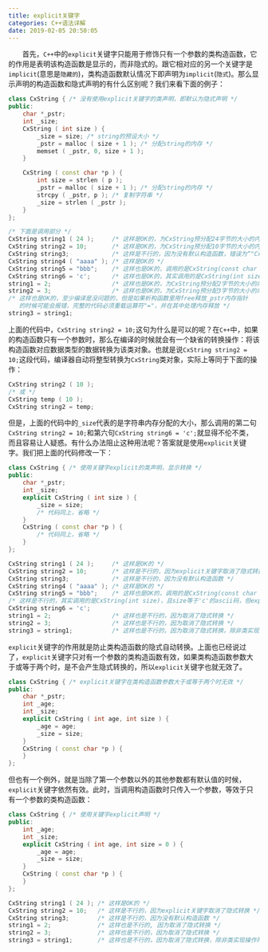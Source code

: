 ```yaml
---
title: explicit关键字
categories: C++语法详解
date: 2019-02-05 20:50:05
---
```

&emsp;&emsp;首先，`C++`中的`explicit`关键字只能用于修饰只有一个参数的类构造函数，它的作用是表明该构造函数是显示的，而非隐式的。跟它相对应的另一个关键字是`implicit`(意思是`隐藏的`)，类构造函数默认情况下即声明为`implicit`(`隐式`)。那么显示声明的构造函数和隐式声明的有什么区别呢？我们来看下面的例子：<!--more-->

``` cpp
class CxString { /* 没有使用explicit关键字的类声明，即默认为隐式声明 */
public:
    char *_pstr;
    int _size;
    CxString ( int size ) {
        _size = size; /* string的预设大小 */
        _pstr = malloc ( size + 1 ); /* 分配string的内存 */
        memset ( _pstr, 0, size + 1 );
    }

    CxString ( const char *p ) {
        int size = strlen ( p );
        _pstr = malloc ( size + 1 ); /* 分配string的内存 */
        strcpy ( _pstr, p ); /* 复制字符串 */
        _size = strlen ( _pstr );
    }
};

/* 下面是调用部分 */
CxString string1 ( 24 );     /* 这样是OK的，为CxString预分配24字节的大小的内存 */
CxString string2 = 10;       /* 这样是OK的，为CxString预分配10字节的大小的内存 */
CxString string3;            /* 这样是不行的，因为没有默认构造函数，错误为“"CxString": 没有合适的默认构造函数可用” */
CxString string4 ( "aaaa" ); /* 这样是OK的 */
CxString string5 = "bbb";    /* 这样也是OK的，调用的是CxString(const char *p) */
CxString string6 = 'c';      /* 这样也是OK的，其实调用的是CxString(int size)，且size等于'c'的ascii码 */
string1 = 2;                 /* 这样也是OK的，为CxString预分配2字节的大小的内存 */
string2 = 3;                 /* 这样也是OK的，为CxString预分配3字节的大小的内存 */
/* 这样也是OK的，至少编译是没问题的，但是如果析构函数里用free释放_pstr内存指针
   的时候可能会报错，完整的代码必须重载运算符"="，并在其中处理内存释放 */
string3 = string1;
```

上面的代码中，`CxString string2 = 10;`这句为什么是可以的呢？在`C++`中，如果的构造函数只有一个参数时，那么在编译的时候就会有一个缺省的转换操作：将该构造函数对应数据类型的数据转换为该类对象。也就是说`CxString string2 = 10;`这段代码，编译器自动将整型转换为`CxString`类对象，实际上等同于下面的操作：

``` cpp
CxString string2 ( 10 );
/* 或 */
CxString temp ( 10 );
CxString string2 = temp;
```

但是，上面的代码中的`_size`代表的是字符串内存分配的大小，那么调用的第二句`CxString string2 = 10;`和第六句`CxString string6 = 'c';`就显得不伦不类，而且容易让人疑惑。有什么办法阻止这种用法呢？答案就是使用`explicit`关键字。我们把上面的代码修改一下：

``` cpp
class CxString { /* 使用关键字explicit的类声明，显示转换 */
public:
    char *_pstr;
    int _size;
    explicit CxString ( int size ) {
        _size = size;
        /* 代码同上，省略 */
    }
    CxString ( const char *p ) {
        /* 代码同上，省略 */
    }
};

CxString string1 ( 24 );     /* 这样是OK的 */
CxString string2 = 10;       /* 这样是不行的，因为explicit关键字取消了隐式转换 */
CxString string3;            /* 这样是不行的，因为没有默认构造函数 */
CxString string4 ( "aaaa" ); /* 这样是OK的 */
CxString string5 = "bbb";    /* 这样也是OK的，调用的是CxString(const char *p) */
/* 这样是不行的，其实调用的是CxString(int size)，且size等于'c'的ascii码，但explicit关键字取消了隐式转换 */
CxString string6 = 'c';
string1 = 2;                 /* 这样也是不行的，因为取消了隐式转换 */
string2 = 3;                 /* 这样也是不行的，因为取消了隐式转换 */
string3 = string1;           /* 这样也是不行的，因为取消了隐式转换，除非类实现操作符“=”的重载 */
```

`explicit`关键字的作用就是防止类构造函数的隐式自动转换。上面也已经说过了，`explicit`关键字只对有一个参数的类构造函数有效，如果类构造函数参数大于或等于两个时，是不会产生隐式转换的，所以`explicit`关键字也就无效了。

``` cpp
class CxString { /* explicit关键字在类构造函数参数大于或等于两个时无效 */
public:
    char *_pstr;
    int _age;
    int _size;
    explicit CxString ( int age, int size ) {
        _age = age;
        _size = size;
    }
    CxString ( const char *p ) {
    }
};
```

但也有一个例外，就是当除了第一个参数以外的其他参数都有默认值的时候，`explicit`关键字依然有效。此时，当调用构造函数时只传入一个参数，等效于只有一个参数的类构造函数：

``` cpp
class CxString { /* 使用关键字explicit声明 */
public:
    int _age;
    int _size;
    explicit CxString ( int age, int size = 0 ) {
        _age = age;
        _size = size;
    }
    CxString ( const char *p ) {
    }
};

CxString string1 ( 24 ); /* 这样是OK的 */
CxString string2 = 10;   /* 这样是不行的，因为explicit关键字取消了隐式转换 */
CxString string3;        /* 这样是不行的，因为没有默认构造函数 */
string1 = 2;             /* 这样也是不行的, 因为取消了隐式转换 */
string2 = 3;             /* 这样也是不行的，因为取消了隐式转换 */
string3 = string1;       /* 这样也是不行的，因为取消了隐式转换，除非类实现操作符"="的重载 */
```